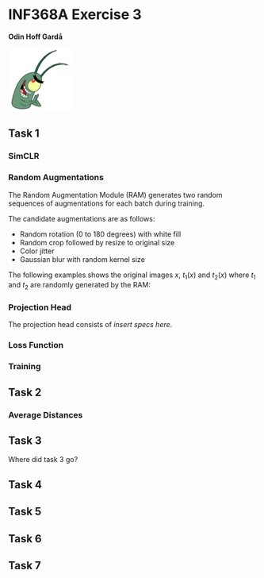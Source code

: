 # INF368A Exercise 3
**Odin Hoff Gardå**

![Plankton](figs/plankton.png)


## Task 1 

### SimCLR 

### Random Augmentations 

The Random Augmentation Module (RAM) generates two random sequences of augmentations for each batch during training.

The candidate augmentations are as follows:

- Random rotation (0 to 180 degrees) with white fill
- Random crop followed by resize to original size
- Color jitter
- Gaussian blur with random kernel size

The following examples shows the original images $x$, $t_1(x)$ and $t_2(x)$ where $t_1$ and $t_2$ are randomly generated by the RAM:


### Projection Head

The projection head consists of *insert specs here*.

### Loss Function

### Training


## Task 2 

### Average Distances


## Task 3

Where did task 3 go?


## Task 4


## Task 5


## Task 6


## Task 7
